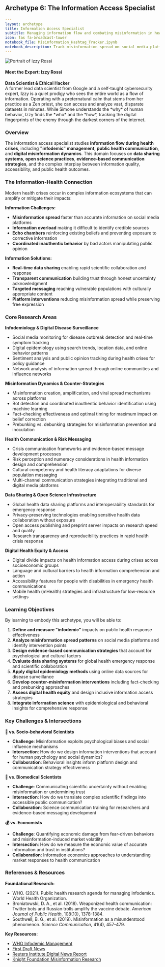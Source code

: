 ## Archetype 6: The Information Access Specialist

```yaml
---
layout: archetype
title: Information Access Specialist
subtitle: Managing information flow and combating misinformation in health crises
icon: fas fa-broadcast-tower
notebook_file: Misinformation_Hashtag_Tracker.ipynb
notebook_description: Track misinformation spread on social media platforms. Analyze hashtag networks, bot activity, and viral content patterns to understand infodemic dynamics.
---
```

<div class="expert-bio-box">
  <img src="../../assets/images/isabel-rossi.png" alt="Portrait of Izzy Rossi" class="expert-photo">
  <div class="expert-details">
    <h4>Meet the Expert: <strong>Izzy Rossi</strong></h4>
    <p>
      <strong>Data Scientist & Ethical Hacker</strong><br>
      A former lead data scientist from Google and a self-taught cybersecurity expert, Izzy is a quiet prodigy who sees the entire world as a flow of information. Operating with a preternatural calm that stems from her practice as a Zen priest, she can access and analyze vast, disparate datasets in minutes. While Simone understands the *why* of human behavior, Izzy finds the *who* and the *how*, tracking the digital fingerprints of the enemy through the darkest corners of the internet.
    </p>
  </div>
</div>

### Overview

The information access specialist studies **information flow during health crises**, including **"infodemic" management**, **public health communication**, and **digital misinformation dynamics**. This domain focuses on **data sharing systems**, **open science practices**, **evidence-based communication strategies**, and the complex interplay between information quality, accessibility, and public health outcomes.

### The Information-Health Connection

Modern health crises occur in complex information ecosystems that can amplify or mitigate their impacts:

**Information Challenges:**
- **Misinformation spread** faster than accurate information on social media platforms
- **Information overload** making it difficult to identify credible sources
- **Echo chambers** reinforcing existing beliefs and preventing exposure to corrective information
- **Coordinated inauthentic behavior** by bad actors manipulating public opinion

**Information Solutions:**
- **Real-time data sharing** enabling rapid scientific collaboration and response
- **Transparent communication** building trust through honest uncertainty acknowledgment
- **Targeted messaging** reaching vulnerable populations with culturally appropriate content
- **Platform interventions** reducing misinformation spread while preserving free expression

### Core Research Areas

**Infodemiology & Digital Disease Surveillance**
  - Social media monitoring for disease outbreak detection and real-time symptom tracking
  - Digital epidemiology using search trends, location data, and online behavior patterns
  - Sentiment analysis and public opinion tracking during health crises for policy guidance
  - Network analysis of information spread through online communities and influence networks

**Misinformation Dynamics & Counter-Strategies**
  - Misinformation creation, amplification, and viral spread mechanisms across platforms
  - Bot detection and coordinated inauthentic behavior identification using machine learning
  - Fact-checking effectiveness and optimal timing for maximum impact on belief correction
  - Prebunking vs. debunking strategies for misinformation prevention and inoculation

**Health Communication & Risk Messaging**
  - Crisis communication frameworks and evidence-based message development processes
  - Risk perception and numeracy considerations in health information design and comprehension
  - Cultural competency and health literacy adaptations for diverse population messaging
  - Multi-channel communication strategies integrating traditional and digital media platforms

**Data Sharing & Open Science Infrastructure**
  - Global health data sharing platforms and interoperability standards for emergency response
  - Privacy-preserving technologies enabling sensitive health data collaboration without exposure
  - Open access publishing and preprint server impacts on research speed and quality
  - Research transparency and reproducibility practices in rapid health crisis response

**Digital Health Equity & Access**
  - Digital divide impacts on health information access during crises across socioeconomic groups
  - Language and cultural barriers to health information comprehension and action
  - Accessibility features for people with disabilities in emergency health communications
  - Mobile health (mHealth) strategies and infrastructure for low-resource settings

### Learning Objectives

By learning to embody this archetype, you will be able to:

1. **Define and measure "infodemic"** impacts on public health response effectiveness
2. **Analyze misinformation spread patterns** on social media platforms and identify intervention points
3. **Design evidence-based communication strategies** that account for psychological and cultural factors
4. **Evaluate data sharing systems** for global health emergency response and scientific collaboration
5. **Apply digital epidemiology methods** using online data sources for disease surveillance
6. **Develop counter-misinformation interventions** including fact-checking and prebunking approaches
7. **Assess digital health equity** and design inclusive information access strategies
8. **Integrate information science** with epidemiological and behavioral insights for comprehensive response

### Key Challenges & Intersections

**🧠 vs. Socio-behavioral Scientists**
- **Challenge**: Misinformation exploits psychological biases and social influence mechanisms
- **Intersection**: How do we design information interventions that account for human psychology and social dynamics?
- **Collaboration**: Behavioral insights inform platform design and communication strategy effectiveness

**🔬 vs. Biomedical Scientists**
- **Challenge**: Communicating scientific uncertainty without enabling misinformation or undermining trust
- **Intersection**: How do we translate complex scientific findings into accessible public communication?
- **Collaboration**: Science communication training for researchers and evidence-based messaging development

**💰 vs. Economists**
- **Challenge**: Quantifying economic damage from fear-driven behaviors and misinformation-induced market volatility
- **Intersection**: How do we measure the economic value of accurate information and trust in institutions?
- **Collaboration**: Information economics approaches to understanding market responses to health communication

### References & Resources

**Foundational Research:**
- WHO. (2021). Public health research agenda for managing infodemics. World Health Organization.
- Broniatowski, D. A., et al. (2018). Weaponized health communication: Twitter bots and Russian trolls amplify the vaccine debate. *American Journal of Public Health*, 108(10), 1378-1384.
- Southwell, B. G., et al. (2019). Misinformation as a misunderstood phenomenon. *Science Communication*, 41(4), 457-479.

**Key Resources:**
- [WHO Infodemic Management](https://www.who.int/teams/risk-communication/infodemic-management)
- [First Draft News](https://firstdraftnews.org/)
- [Reuters Institute Digital News Report](https://reutersinstitute.politics.ox.ac.uk/digital-news-report)
- [Knight Foundation Misinformation Research](https://knightfoundation.org/topics/misinformation/)